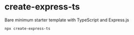 # create-express-ts

Bare minimum starter template with TypeScript and Express.js

```shell
npx create-express-ts
```
